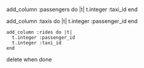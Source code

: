 add_column :passengers do |t|
t.integer :taxi_id
end

add_column :taxis do |t|
t.integer :passenger_id
end

    add_column :rides do |t|
      t.integer :passenger_id
      t.integer :taxi_id
    end

delete when done
